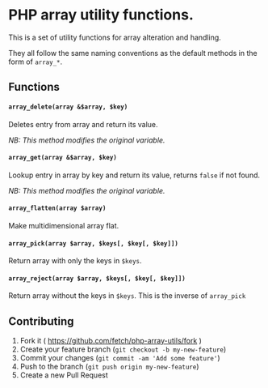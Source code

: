 # PHP array utility functions.

This is a set of utility functions for array alteration and handling.

They all follow the same naming conventions as the default methods in the form of `array_*`.

## Functions

#### `array_delete(array &$array, $key)`

Deletes entry from array and return its value.

_NB: This method modifies the original variable._

#### `array_get(array &$array, $key)`

Lookup entry in array by key and return its value, returns `false` if not found.

_NB: This method modifies the original variable._

#### ```array_flatten(array $array)```

Make multidimensional array flat.

#### `array_pick(array $array, $keys[, $key[, $key]])`

Return array with only the keys in `$keys`.

#### `array_reject(array $array, $keys[, $key[, $key]])`

Return array without the keys in `$keys`.
This is the inverse of `array_pick`

## Contributing

1. Fork it ( https://github.com/fetch/php-array-utils/fork )
2. Create your feature branch (`git checkout -b my-new-feature`)
3. Commit your changes (`git commit -am 'Add some feature'`)
4. Push to the branch (`git push origin my-new-feature`)
5. Create a new Pull Request
